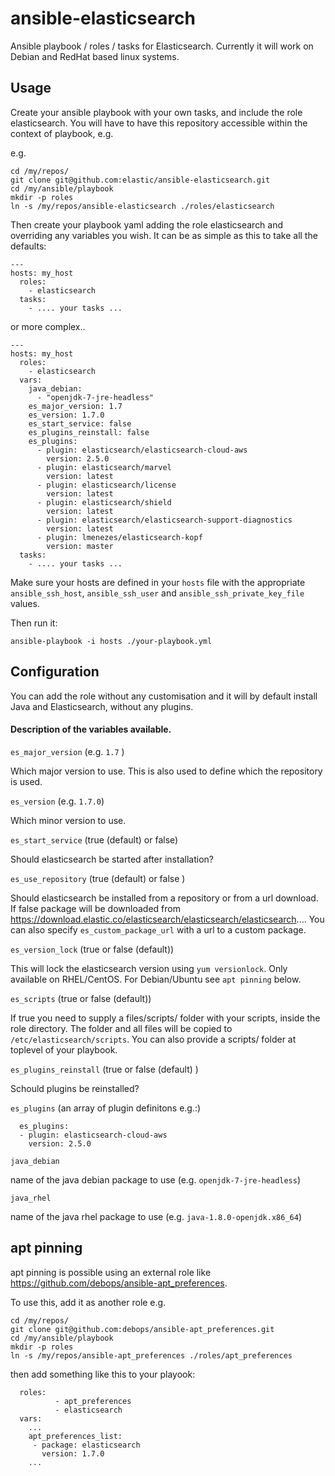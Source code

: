 # ansible-elasticsearch

Ansible playbook / roles / tasks for Elasticsearch.  Currently it will work on Debian and RedHat based linux systems.

## Usage

Create your ansible playbook with your own tasks, and include the role elasticsearch.
You will have to have this repository accessible within the context of playbook, e.g.

e.g. 

```
cd /my/repos/
git clone git@github.com:elastic/ansible-elasticsearch.git
cd /my/ansible/playbook
mkdir -p roles
ln -s /my/repos/ansible-elasticsearch ./roles/elasticsearch
```

Then create your playbook yaml adding the role elasticsearch and overriding any variables you wish.  It can be as simple as this to take all the defaults:


```
---
hosts: my_host
  roles:
    - elasticsearch
  tasks:
    - .... your tasks ...
```

or more complex..


```
---
hosts: my_host
  roles:
    - elasticsearch
  vars:
    java_debian:
      - "openjdk-7-jre-headless"
    es_major_version: 1.7
    es_version: 1.7.0
    es_start_service: false
    es_plugins_reinstall: false
    es_plugins:
      - plugin: elasticsearch/elasticsearch-cloud-aws
        version: 2.5.0
      - plugin: elasticsearch/marvel
        version: latest
      - plugin: elasticsearch/license
        version: latest
      - plugin: elasticsearch/shield
        version: latest
      - plugin: elasticsearch/elasticsearch-support-diagnostics
        version: latest
      - plugin: lmenezes/elasticsearch-kopf
        version: master
  tasks:
    - .... your tasks ...
```

Make sure your hosts are defined in your ```hosts``` file with the appropriate ```ansible_ssh_host```,  ```ansible_ssh_user``` and ```ansible_ssh_private_key_file``` values.

Then run it:

```
ansible-playbook -i hosts ./your-playbook.yml
```

## Configuration
You can add the role without any customisation and it will by default install Java and Elasticsearch, without any plugins.

#### Description of the variables available.

```es_major_version``` (e.g. `1.7` )

Which major version to use. This is also used to define which the repository is used.

```es_version``` (e.g. `1.7.0`)

Which minor version to use.

```es_start_service``` (true (default) or false)

Should elasticsearch be started after installation?

```es_use_repository``` (true (default) or false )

Should elasticsearch be installed from a repository or from a url download. If false package will be downloaded from https://download.elastic.co/elasticsearch/elasticsearch/elasticsearch.... You can also specify `es_custom_package_url` with a url to a custom package.

```es_version_lock``` (true or false (default))

This will lock the elasticsearch version using `yum versionlock`. Only available on RHEL/CentOS. For Debian/Ubuntu see `apt pinning` below.

```es_scripts``` (true or false (default))

If true you need to supply a files/scripts/ folder with your scripts, inside the role directory. The folder and all files will be copied to `/etc/elasticsearch/scripts`. You can also provide a scripts/ folder at toplevel of your playbook.


```es_plugins_reinstall``` (true or false (default) )

Schould plugins be reinstalled?

```es_plugins``` (an array of plugin definitons e.g.:)

```
  es_plugins:
  - plugin: elasticsearch-cloud-aws
    version: 2.5.0
```

`java_debian`

name of the java debian package to use (e.g. `openjdk-7-jre-headless`) 

`java_rhel`

name of the java rhel package to use (e.g. `java-1.8.0-openjdk.x86_64`)

## apt pinning
apt pinning is possible using an external role like https://github.com/debops/ansible-apt_preferences.

To use this, add it as another role e.g.
```
cd /my/repos/
git clone git@github.com:debops/ansible-apt_preferences.git
cd /my/ansible/playbook
mkdir -p roles
ln -s /my/repos/ansible-apt_preferences ./roles/apt_preferences
```

then add something like this to your playook:
```
  roles:
          - apt_preferences
          - elasticsearch
  vars:
    ...
    apt_preferences_list:
     - package: elasticsearch
       version: 1.7.0
    ...

```
